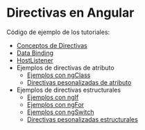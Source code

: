 # Directivas en Angular

Código de ejemplo de los tutoriales:

- [Conceptos de Directivas](https://chuidiang.org/index.php?title=Directivas_Angular)
- [Data Binding](https://chuidiang.org/index.php?title=Angular_Data_Binding)
- [HostListener](https://chuidiang.org/index.php?title=HostListener_en_Angular)
- Ejemplos de directivas de atributo
    - [Ejemplos con ngClass](https://chuidiang.org/index.php?title=Angular_ngClass)
    - [Directivas pesonalizadas de atributo](https://chuidiang.org/index.php?title=Directivas_personalizadas_de_atributo_en_Angular)
- Ejemplos de directivas estructurales
    - [Ejemplos con ngIf](https://chuidiang.org/index.php?title=Angular_ngIf)
    - [Ejemplos con ngFor](https://chuidiang.org/index.php?title=Angular_ngFor)
    - [Ejemplos con ngSwitch](https://chuidiang.org/index.php?title=Angular_ngSwitch_ngSwitchCase_y_ngSwitchDefault)
    - [Directivas pesonalizadas estructurales](https://chuidiang.org/index.php?title=Directivas_estructurales_personalizadas_en_Angular)